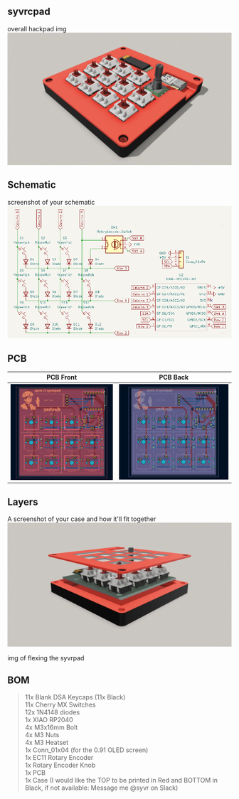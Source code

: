 ## syvrcpad
overall hackpad img
![image](/assets/syvrcpad.JPG)

## Schematic
screenshot of your schematic
![image](/assets/schematic.png)

## PCB
PCB Front           |  PCB Back
:-------------------------:|:-------------------------:|
![image](/assets/pcb_front.png)    |  ![image](/assets/pcb_back.png)

## Layers
A screenshot of your case and how it'll fit together
![image](/assets/layers.JPG)

img of flexing the syvrpad

## BOM
> 11x Blank DSA Keycaps (11x Black)  
> 11x Cherry MX Switches  
> 12x 1N4148 diodes  
> 1x XIAO RP2040  
> 4x M3x16mm Bolt  
> 4x M3 Nuts  
> 4x M3 Heatset  
> 1x Conn_01x04 (for the 0.91 OLED screen)  
> 1x EC11 Rotary Encoder  
> 1x Rotary Encoder Knob  
> 1x PCB  
> 1x Case (I would like the TOP to be printed in Red and BOTTOM in Black, if not available: Message me @syvr on Slack)
